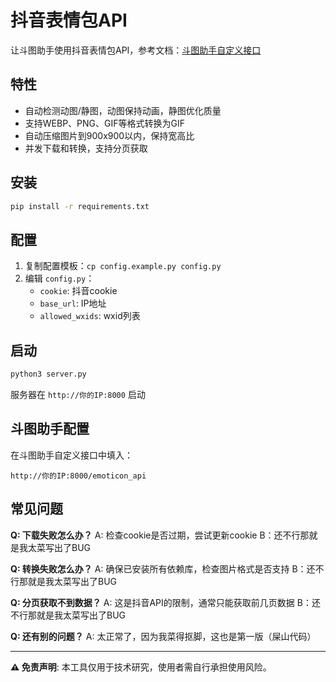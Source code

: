 # 抖音表情包API

让斗图助手使用抖音表情包API，参考文档：[斗图助手自定义接口](https://mp.weixin.qq.com/s/5fisJvX-JzF6dW6UOF3amA)

## 特性

- 自动检测动图/静图，动图保持动画，静图优化质量
- 支持WEBP、PNG、GIF等格式转换为GIF
- 自动压缩图片到900x900以内，保持宽高比
- 并发下载和转换，支持分页获取

## 安装

```bash
pip install -r requirements.txt
```

## 配置

1. 复制配置模板：`cp config.example.py config.py`
2. 编辑 `config.py`：
   - `cookie`: 抖音cookie
   - `base_url`: IP地址
   - `allowed_wxids`: wxid列表

## 启动

```bash
python3 server.py
```

服务器在 `http://你的IP:8000` 启动

## 斗图助手配置

在斗图助手自定义接口中填入：

```
http://你的IP:8000/emoticon_api
```

## 常见问题

**Q: 下载失败怎么办？**
A: 检查cookie是否过期，尝试更新cookie
B：还不行那就是我太菜写出了BUG

**Q: 转换失败怎么办？**
A: 确保已安装所有依赖库，检查图片格式是否支持
B：还不行那就是我太菜写出了BUG

**Q: 分页获取不到数据？**
A: 这是抖音API的限制，通常只能获取前几页数据
B：还不行那就是我太菜写出了BUG

**Q: 还有别的问题？**
A: 太正常了，因为我菜得抠脚，这也是第一版（屎山代码）

---

**⚠️ 免责声明**: 本工具仅用于技术研究，使用者需自行承担使用风险。
